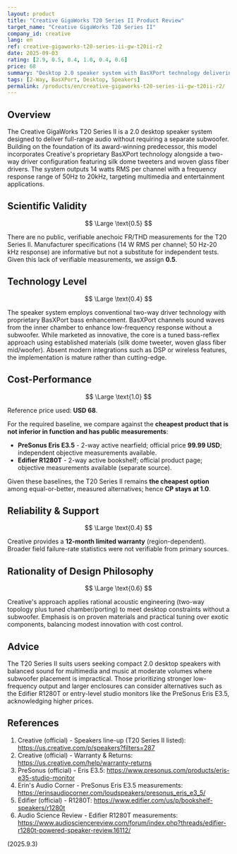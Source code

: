 ```yaml
---
layout: product
title: "Creative GigaWorks T20 Series II Product Review"
target_name: "Creative GigaWorks T20 Series II"
company_id: creative
lang: en
ref: creative-gigaworks-t20-series-ii-gw-t20ii-r2
date: 2025-09-03
rating: [2.9, 0.5, 0.4, 1.0, 0.4, 0.6]
price: 68
summary: "Desktop 2.0 speaker system with BasXPort technology delivering balanced sound but limited by conventional technology and reliability concerns"
tags: [2-Way, BasXPort, Desktop, Speakers]
permalink: /products/en/creative-gigaworks-t20-series-ii-gw-t20ii-r2/
---
```

## Overview

The Creative GigaWorks T20 Series II is a 2.0 desktop speaker system designed to deliver full-range audio without requiring a separate subwoofer. Building on the foundation of its award-winning predecessor, this model incorporates Creative's proprietary BasXPort technology alongside a two-way driver configuration featuring silk dome tweeters and woven glass fiber drivers. The system outputs 14 watts RMS per channel with a frequency response range of 50Hz to 20kHz, targeting multimedia and entertainment applications.

## Scientific Validity

$$ \Large \text{0.5} $$

There are no public, verifiable anechoic FR/THD measurements for the T20 Series II. Manufacturer specifications (14 W RMS per channel; 50 Hz-20 kHz response) are informative but not a substitute for independent tests. Given this lack of verifiable measurements, we assign **0.5**.

## Technology Level

$$ \Large \text{0.4} $$

The speaker system employs conventional two-way driver technology with proprietary BasXPort bass enhancement. BasXPort channels sound waves from the inner chamber to enhance low-frequency response without a subwoofer. While marketed as innovative, the core is a tuned bass-reflex approach using established materials (silk dome tweeter, woven glass fiber mid/woofer). Absent modern integrations such as DSP or wireless features, the implementation is mature rather than cutting-edge.

## Cost-Performance

$$ \Large \text{1.0} $$

Reference price used: **USD 68**.

For the required baseline, we compare against the **cheapest product that is not inferior in function and has public measurements**:

- **PreSonus Eris E3.5** - 2-way active nearfield; official price **99.99 USD**; independent objective measurements available.  
- **Edifier R1280T** - 2-way active bookshelf; official product page; objective measurements available (separate source).

Given these baselines, the T20 Series II remains **the cheapest option** among equal-or-better, measured alternatives; hence **CP stays at 1.0**.

## Reliability & Support

$$ \Large \text{0.4} $$

Creative provides a **12-month limited warranty** (region-dependent). Broader field failure-rate statistics were not verifiable from primary sources.

## Rationality of Design Philosophy

$$ \Large \text{0.6} $$

Creative's approach applies rational acoustic engineering (two-way topology plus tuned chamber/porting) to meet desktop constraints without a subwoofer. Emphasis is on proven materials and practical tuning over exotic components, balancing modest innovation with cost control.

## Advice

The T20 Series II suits users seeking compact 2.0 desktop speakers with balanced sound for multimedia and music at moderate volumes where subwoofer placement is impractical. Those prioritizing stronger low-frequency output and larger enclosures can consider alternatives such as the Edifier R1280T or entry-level studio monitors like the PreSonus Eris E3.5, acknowledging higher prices.

## References

1. Creative (official) - Speakers line-up (T20 Series II listed): https://us.creative.com/p/speakers?filters=287  
2. Creative (official) - Warranty & Returns: https://us.creative.com/help/warranty-returns  
3. PreSonus (official) - Eris E3.5: https://www.presonus.com/products/eris-e35-studio-monitor  
4. Erin's Audio Corner - PreSonus Eris E3.5 measurements: https://erinsaudiocorner.com/loudspeakers/presonus_eris_e3_5/  
5. Edifier (official) - R1280T: https://www.edifier.com/us/p/bookshelf-speakers/r1280t  
6. Audio Science Review - Edifier R1280T measurements: https://www.audiosciencereview.com/forum/index.php?threads/edifier-r1280t-powered-speaker-review.16112/

(2025.9.3)

